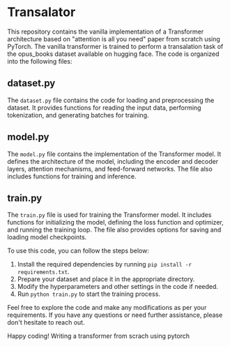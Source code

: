 # Transalator

This repository contains the vanilla implementation of a Transformer architecture based on "attention is all you need" paper from scratch using PyTorch. The vanilla transformer is trained to perform a transalation task of the opus_books dataset available on hugging face. The code is organized into the following files:

## dataset.py

The `dataset.py` file contains the code for loading and preprocessing the dataset. It provides functions for reading the input data, performing tokenization, and generating batches for training.

## model.py

The `model.py` file contains the implementation of the Transformer model. It defines the architecture of the model, including the encoder and decoder layers, attention mechanisms, and feed-forward networks. The file also includes functions for training and inference.

## train.py

The `train.py` file is used for training the Transformer model. It includes functions for initializing the model, defining the loss function and optimizer, and running the training loop. The file also provides options for saving and loading model checkpoints.

To use this code, you can follow the steps below:

1. Install the required dependencies by running `pip install -r requirements.txt`.
2. Prepare your dataset and place it in the appropriate directory.
3. Modify the hyperparameters and other settings in the code if needed.
4. Run `python train.py` to start the training process.

Feel free to explore the code and make any modifications as per your requirements. If you have any questions or need further assistance, please don't hesitate to reach out.

Happy coding!
Writing a transformer from scrach using pytorch 

